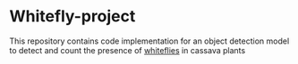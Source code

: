 # Whitefly-project
This repository contains code implementation for an object detection model to detect and count the presence of
[whiteflies](https://plantvillage.psu.edu/diseases/cassava-whitefly) in cassava plants

 
